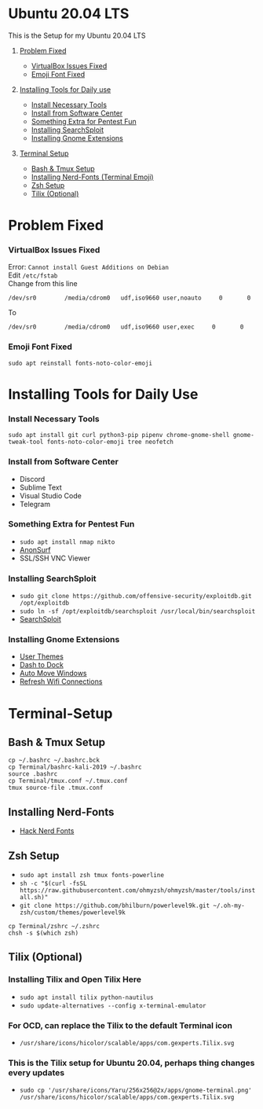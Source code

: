 # Ubuntu 20.04 LTS
This is the Setup for my Ubuntu 20.04 LTS

1. [Problem Fixed](#Problem-Fixed)
    - [VirtualBox Issues Fixed](#VirtualBox-Issues-Fixed)
    - [Emoji Font Fixed](#Emoji-Font-Fixed)

2. [Installing Tools for Daily use](#Installing-Tools-for-Daily-Use)
    - [Install Necessary Tools](#Install-Necessary-Tools)
    - [Install from Software Center](#Install-from-Software-Center)
    - [Something Extra for Pentest Fun](#Something-Extra-for-Pentest-Fun)
    - [Installing SearchSploit](#Installing-SearchSploit)
    - [Installing Gnome Extensions](#Installing-Gnome-Extensions)

3. [Terminal Setup](#Terminal-Setup)
    - [Bash & Tmux Setup](#bash-tmux)
    - [Installing Nerd-Fonts (Terminal Emoji)](#Installing-Nerd-Fonts)
    - [Zsh Setup](#Zsh-Setup)
    - [Tilix (Optional)](#tilix)

# Problem Fixed
### VirtualBox Issues Fixed
Error: `Cannot install Guest Additions on Debian`  
Edit `/etc/fstab`  
Change from this line  
```
/dev/sr0        /media/cdrom0   udf,iso9660 user,noauto     0       0
```

To  
```
/dev/sr0        /media/cdrom0   udf,iso9660 user,exec     0       0
```

### Emoji Font Fixed
`sudo apt reinstall fonts-noto-color-emoji`

# Installing Tools for Daily Use
### Install Necessary Tools
`sudo apt install git curl python3-pip pipenv chrome-gnome-shell gnome-tweak-tool fonts-noto-color-emoji tree neofetch`

### Install from Software Center
- Discord
- Sublime Text
- Visual Studio Code
- Telegram

### Something Extra for Pentest Fun
- `sudo apt install nmap nikto`
- [AnonSurf](https://github.com/ParrotSec/anonsurf)
- SSL/SSH VNC Viewer

### Installing SearchSploit
- `sudo git clone https://github.com/offensive-security/exploitdb.git /opt/exploitdb`  
- `sudo ln -sf /opt/exploitdb/searchsploit /usr/local/bin/searchsploit`
- [SearchSploit](https://github.com/rad10/SearchSploit.py)

### Installing Gnome Extensions
- [User Themes](https://extensions.gnome.org/extension/19/user-themes/)
- [Dash to Dock](https://extensions.gnome.org/extension/307/dash-to-dock/)
- [Auto Move Windows](https://extensions.gnome.org/extension/16/auto-move-windows/)
- [Refresh Wifi Connections](https://extensions.gnome.org/extension/905/refresh-wifi-connections/)


# Terminal-Setup

<a name="bash-tmux"></a>
## Bash & Tmux Setup
```
cp ~/.bashrc ~/.bashrc.bck
cp Terminal/bashrc-kali-2019 ~/.bashrc
source .bashrc
cp Terminal/tmux.conf ~/.tmux.conf
tmux source-file .tmux.conf
```

## Installing Nerd-Fonts
- [Hack Nerd Fonts](https://github.com/ryanoasis/nerd-fonts/blob/master/patched-fonts/Hack/Regular/complete/Hack%20Regular%20Nerd%20Font%20Complete.ttf)

## Zsh Setup
- `sudo apt install zsh tmux fonts-powerline`
- `sh -c "$(curl -fsSL https://raw.githubusercontent.com/ohmyzsh/ohmyzsh/master/tools/install.sh)"`  
- `git clone https://github.com/bhilburn/powerlevel9k.git ~/.oh-my-zsh/custom/themes/powerlevel9k`  

```
cp Terminal/zshrc ~/.zshrc
chsh -s $(which zsh)
```

<a name="tilix"></a>
## Tilix (Optional)
### Installing Tilix and Open Tilix Here
- `sudo apt install tilix python-nautilus`
- `sudo update-alternatives --config x-terminal-emulator`

### For OCD, can replace the Tilix to the default Terminal icon
- `/usr/share/icons/hicolor/scalable/apps/com.gexperts.Tilix.svg`

### This is the Tilix setup for Ubuntu 20.04, perhaps thing changes every updates  
- `sudo cp '/usr/share/icons/Yaru/256x256@2x/apps/gnome-terminal.png' /usr/share/icons/hicolor/scalable/apps/com.gexperts.Tilix.svg`
